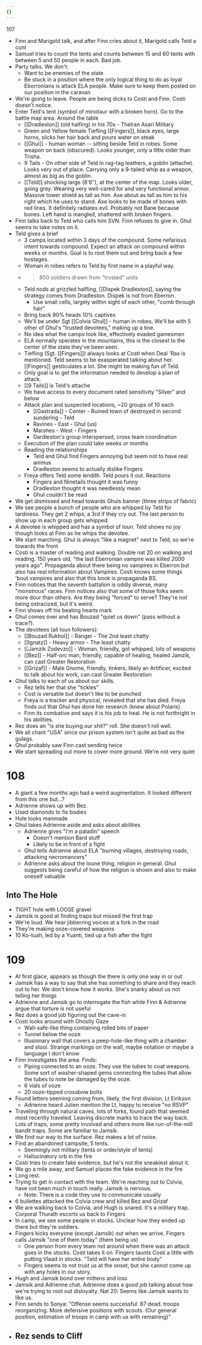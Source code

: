 ```yaml
---
{}
---
```

107
- Finn and Marigold talk, and after Finn cries about it, Marigold calls Teld a cunt
- Samuel tries to count the tents and counts between 15 and 60 tents with between 5 and 50 people in each. Bad job.
- Party talks. We don't:
	- Want to be enemies of the state
	- Be stuck in a position where the only logical thing to do as loyal Eborronians is attack ELA people. Make sure to keep them posted on our position in the caravan
- We're going to leave. People are being dicks to Costi and Finn. Costi doesn't notice.
- Enter Teld's tent (symbol of minotaur with a broken horn). Go to the battle map area. Around the table
	- [[Dradleston]] (old halfing) in his 70s - Thelran Asari Military
	- Green and Yellow female Tiefling [[Fingers]], black eyes, large horns, slicks her hair back and pours water on steak
	- [[Ghul]] - human woman -- sitting beside Teld in robes. Some weapon on back (obscured). Looks younger, only a little older than Trisha.
	- 9 Tails - On other side of Teld in rag-tag leathers, a goblin (attache). Looks very out of place. Carrying only a 9-tailed whip as a weapon, almost as big as the goblin.
	- [[Teld]] shocking large (8'6"), at the center of the map. Looks older, going grey. Wearing very well-cared for and very functional armor. Massive tower shield as tall as him. Axe about as tall as him to his right which he uses to stand. Axe looks to be made of bones with red lines. It definitely radiates evil. Probably not Bane because bones. Left hand is mangled, shattered with broken fingers.
- Finn talks back to Teld who calls him SVN. Finn refuses to give in. Ghul seems to take notes on it.
- Teld gives a brief
	- 3 camps located within 3 days of the compound. Some nefarious intent towards compound. Expect an attack on compound within weeks or months. Goal is to root them out and bring back a few hostages.
	- Woman in robes refers to Teld by first name in a playful way.
	- >800 soldiers drawn from "trusted" units
	- Teld nods at grizzled halfling, [[Dispek Dradleston]], saying the strategy comes from Dradleston. Dispek is not from Eberron.
		- Use small cells, largely within sight of each other, "comb through hair"
	- Bring back 90% heads 10% captives
	- We'll  be under Sgt [[Colvia Ghul]] - human in robes. We'll be with 5 other of Ghul's "trusted devotees," making up a tine.
	- No idea what the camps look like, effectively evaded gamesmen
	- ELA normally operates in the mountains, this is the closest to the center of the state they've been seen.
	- Tiefling (Sgt. [[Fingers]]) always looks at Costi when Deal 'Ras is mentioned. Teld seems to be exasperated talking about her. [[Fingers]] gesticulates a lot. She might be making fun of Teld.
	- Only goal is to get the information needed to develop a plan of attack.
	- [[9 Tails]] is Teld's attache
	- We have access to every document rated sensitivity "Silver" and below
	- Attack plan and suspected locations, ~20 groups of 10 each
		- [[Gastrada]] - Center - Ruined town of destroyed in second sundering - Teld
		- Ravines - East - Ghul (us)
		- Marshes - West - Fingers
		- Dardleston's group interspersed, cross team coordination
	- Execution of the plan could take weeks or months
	- Reading the relationships
		- Teld and Ghul find Fingers annoying but seem not to have real animus
		- Dradleston seems to actually dislike Fingers
	- Freya offers Teld some lendith. Teld pours it out. Reactions
		- Fingers and Ninetails thought it was funny
		- Dradleston thought it was needlessly mean
		- Ghul couldn't be read
- We get dismissed and head towards Ghuls banner (three strips of fabric)
- We see people a bunch of people who are whipped by Teld for tardiness. They get 2 whips, a 3rd if they cry out. The last person to show up in each group gets whipped.
- A devotee is whipped and has a symbol of Ioun. Teld shows no joy though looks at Finn as he whips the devotee.
- We start marching. Ghul is always "like a magnet" next to Teld, so we're towards the front
- Costi is a master of reading and walking. Double nat 20 on walking and reading. 150 years old, "the last Eberronian vampire was killed 2000 years ago". Propaganda about there being no vampires in Eberron but also has real information about Vampires. Costi knows some things 'bout vampires and also that this book is propaganda BS.
- Finn notices that the seventh battalion is oddly diverse, many "monstrous" races. Finn notices also that some of those folks seem more dour than others. Are they being "forced" to serve? They're not being ostracized, but it's weird.
- Finn shows off his beating hearts mark
- Ghul comes over and has Bouzad "quiet us down" (pass without a trace?).
- The devotees (all Ioun followers):
	- [[Bouzad Rukhol]] - Ranger - The 2nd least chatty
	- [[Ignatz]] - Heavy armor - The least chatty
	- [[Jamzik Zodevzo]] - Woman, friendly, got whipped, lots of weapons
	- [[Bez]] - Half-orc man, friendly, capable of healing, healed Jamzik, can cast Greater Restoration
	- [[Grizaf]] - Male Gnome, friendly, tinkers, likely an Artificer, excited to talk about his work, can cast Greater Restoration
- Ghul talks to each of us about our skills.
	- Rez tells her that she "tickles"
	- Cost is versatile but doesn't like to be punched
	- Freya is a tracker and physical, revealed that she has died. Freya finds out that Ghul has done her research (knew about Polaris).
	- Finn its combative and says it is his job to heal. He is not forthright in his abilities.
- Rez does an "is she buying our shit?" roll. She doesn't roll well.
- We all chant "USA" since our prison system isn't quite as bad as the gulags.
- Ghul probably saw Finn cast sending twice
- We start spreading out more to cover more ground. We're not very quiet
# 108
- A giant a few months ago had a weird augmentation. It looked different from this one but...?
- Adrienne shows up with Bez.
- Used diamonds to fix bodies
- Hole looks manmade
- Ghul takes Adrienne aside and asks about abilities
	- Adrienne gives "I'm a paladin" speech
		- Doesn't mention Bard stuff
		- Likely to be in front of a fight
	- Ghul tells Adrienne about ELA "burning villages, destroying roads, attacking necromancers"
	- Adrienne asks about the Ioune thing, religion in general. Ghul suggests being careful of how the religion is shown and also to make oneself valuable
## Into The Hole
- TIGHT hole with LOOSE gravel
- Jamzik is good at finding traps but missed the first trap
- We're loud. We hear jibberring voices at a fork in the road
- They're making ooze-covered weapons
- 10 Ko-tuah, led by a Yuanti, tied up a fish after the fight
# 109
- At first glace, appears as though the there is only one way in or out
- Jamsik has a way to say that she has something to share and they reach out to her. We don't know how it works. She's snarky about us not telling her things
- Adrienne and Jamsik go to interrogate the fish while Finn & Adrienne argue that torture is not useful
- Rez does a good job figuring out the cave-in
- Costi looks around with Ghostly Gaze
	- Wall-safe-like thing containing rolled bits of paper
	- Tunnel below the ooze
	- Illusionary wall that covers a peep-hole-like thing with a chamber and stool. Strange markings on the wall, maybe notation or maybe a language I don't know
- Finn investigates the area. Finds:
	- Piping connected to an ooze. They use the tubes to coat weapons. Some sort of washer-shaped gems connecting the tubes that allow the tubes to note be damaged by the ooze.
	- 6 vials of ooze
	- 20 ooze-tipped crossbow bolts
- Found letters seeming coming from, likely, the first division, Lt Eirikson
	- Adrienne heard Julien mention the Lt, happy to receive "no RSVP"
- Traveling through natural caves, lots of forks, found path that seemed most recently traveled. Leaving discrete marks to trace the way back. Lots of traps, some pretty involved and others more like run-of-the-mill bandit traps. Some are familiar to Jamsik.
- We find our way to the surface. Rez makes a lot of noise.
- Find an abandoned campsite, 5 tents.
	- Seemingly not military (tents or order/style of tents)
	- Hallucinatory orb in the fire
- Costi tries to create fake evidence, but he's not the sneakiest about it.
- We go a mile away, and Samuel places the fake evidence in the fire
- Long rest.
- Trying to get in contact with the team. We're reaching out to Colvia, have not been much in touch really. Jamsik is nervous.
	- Note: There is a code they use to communicate usually
- 6 bullettes attacked the Colvia crew and killed Bez and Grizaf
- We are walking back to Colvia, and Hugh is snared. It's a military trap. Corporal Thurath escorts us back to Fingers
- In camp, we see some people in stocks. Unclear how they ended up there but they're soldiers.
- Fingers kicks everyone (except Jamsik) out when we arrive. Fingers calls Jamsik "one of them today" (them being us)
	- One person from every team not around when there was an attack goes in the stocks. Costi takes it on. Fingers taunts Costi a little with putting Vlaad in stocks. "Teld will have her entire body"
	- Fingers seems to not trust us at the onset, but she cannot come up with any holes in our story.
- Hugh and Jamsik bond over mittens and loss
- Jamsik and Adrienne chat. Adrienne does a good job talking about how we're trying to root out disloyalty. Nat 20: Seems like Jamsik wants to like us.
- Finn sends to Sonya: "Offense seems successful. 87 dead. troops reorganizing. More defensive positions with scouts. (Our general position, estimation of troops in camp with us with remaining)"
- Rez sends to Cliff
	- 